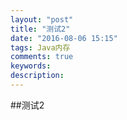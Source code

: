 ```yaml
---
layout: "post"
title: "测试2"
date: "2016-08-06 15:15"
tags: Java内存
comments: true
keywords:
description:
---
```


##测试2
